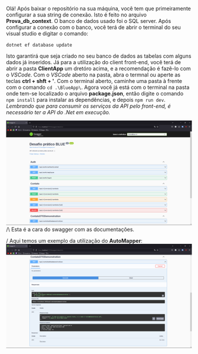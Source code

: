 Olá! Após baixar o repositório na sua máquina, você tem que primeiramente configurar a sua string de conexão. Isto é feito no arquivo **Prova_db_context**.
O banco de dados usado foi o SQL server.
Após configurar a conexão com o banco, você terá de abrir o terminal do seu visual studio e digitar o comando:
```
dotnet ef database update
```
Isto garantirá que seja criado no seu banco de dados as tabelas com alguns dados já inseridos.
Já para a utilização do client front-end, você terá de abrir a pasta **ClientApp** um dretóro acima, e a recomendação é fazê-lo com o *VSCode*.
Com o *VSCode* aberto na pasta, abra o termnal ou aperte as teclas **ctrl + shft + '**. Com o terminal aberto, caminhe uma pasta à frente com o comando ```cd .\BlueApp\```.
Agora você já está com o terminal na pasta onde tem-se localizado o arquivo **package.json**, então digite o comando ```npm install``` para instalar as dependências, e depois ```npm run dev```.
*Lembrando que para consumir os serviços da API pelo front-end, é necessário ter a API do .Net em execução.*


![swagger completo](https://github.com/FelipeeSaM/ProvaBlue/blob/master/swagger_completo.png)
/\ Esta é a cara do swagger com as documentações.


\/ Aqui temos um exemplo da utilização do **AutoMapper**:
![swagger completo](https://github.com/FelipeeSaM/ProvaBlue/blob/master/automapper.png)
